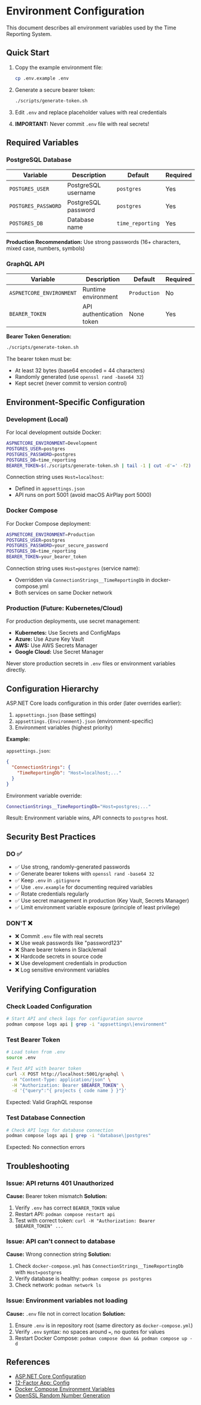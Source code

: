 # Environment Configuration

This document describes all environment variables used by the Time Reporting System.

## Quick Start

1. Copy the example environment file:
   ```bash
   cp .env.example .env
   ```

2. Generate a secure bearer token:
   ```bash
   ./scripts/generate-token.sh
   ```

3. Edit `.env` and replace placeholder values with real credentials

4. **IMPORTANT:** Never commit `.env` file with real secrets!

## Required Variables

### PostgreSQL Database

| Variable | Description | Default | Required |
|----------|-------------|---------|----------|
| `POSTGRES_USER` | PostgreSQL username | `postgres` | Yes |
| `POSTGRES_PASSWORD` | PostgreSQL password | `postgres` | Yes |
| `POSTGRES_DB` | Database name | `time_reporting` | Yes |

**Production Recommendation:** Use strong passwords (16+ characters, mixed case, numbers, symbols)

### GraphQL API

| Variable | Description | Default | Required |
|----------|-------------|---------|----------|
| `ASPNETCORE_ENVIRONMENT` | Runtime environment | `Production` | No |
| `BEARER_TOKEN` | API authentication token | None | Yes |

**Bearer Token Generation:**
```bash
./scripts/generate-token.sh
```

The bearer token must be:
- At least 32 bytes (base64 encoded = 44 characters)
- Randomly generated (use `openssl rand -base64 32`)
- Kept secret (never commit to version control)

## Environment-Specific Configuration

### Development (Local)

For local development outside Docker:

```bash
ASPNETCORE_ENVIRONMENT=Development
POSTGRES_USER=postgres
POSTGRES_PASSWORD=postgres
POSTGRES_DB=time_reporting
BEARER_TOKEN=$(./scripts/generate-token.sh | tail -1 | cut -d'=' -f2)
```

Connection string uses `Host=localhost`:
- Defined in `appsettings.json`
- API runs on port 5001 (avoid macOS AirPlay port 5000)

### Docker Compose

For Docker Compose deployment:

```bash
ASPNETCORE_ENVIRONMENT=Production
POSTGRES_USER=postgres
POSTGRES_PASSWORD=your_secure_password
POSTGRES_DB=time_reporting
BEARER_TOKEN=your_bearer_token
```

Connection string uses `Host=postgres` (service name):
- Overridden via `ConnectionStrings__TimeReportingDb` in docker-compose.yml
- Both services on same Docker network

### Production (Future: Kubernetes/Cloud)

For production deployments, use secret management:
- **Kubernetes:** Use Secrets and ConfigMaps
- **Azure:** Use Azure Key Vault
- **AWS:** Use AWS Secrets Manager
- **Google Cloud:** Use Secret Manager

Never store production secrets in `.env` files or environment variables directly.

## Configuration Hierarchy

ASP.NET Core loads configuration in this order (later overrides earlier):

1. `appsettings.json` (base settings)
2. `appsettings.{Environment}.json` (environment-specific)
3. Environment variables (highest priority)

**Example:**

`appsettings.json`:
```json
{
  "ConnectionStrings": {
    "TimeReportingDb": "Host=localhost;..."
  }
}
```

Environment variable override:
```bash
ConnectionStrings__TimeReportingDb="Host=postgres;..."
```

Result: Environment variable wins, API connects to `postgres` host.

## Security Best Practices

### DO ✅

- ✅ Use strong, randomly-generated passwords
- ✅ Generate bearer tokens with `openssl rand -base64 32`
- ✅ Keep `.env` in `.gitignore`
- ✅ Use `.env.example` for documenting required variables
- ✅ Rotate credentials regularly
- ✅ Use secret management in production (Key Vault, Secrets Manager)
- ✅ Limit environment variable exposure (principle of least privilege)

### DON'T ❌

- ❌ Commit `.env` file with real secrets
- ❌ Use weak passwords like "password123"
- ❌ Share bearer tokens in Slack/email
- ❌ Hardcode secrets in source code
- ❌ Use development credentials in production
- ❌ Log sensitive environment variables

## Verifying Configuration

### Check Loaded Configuration

```bash
# Start API and check logs for configuration source
podman compose logs api | grep -i "appsettings\|environment"
```

### Test Bearer Token

```bash
# Load token from .env
source .env

# Test API with bearer token
curl -X POST http://localhost:5001/graphql \
  -H "Content-Type: application/json" \
  -H "Authorization: Bearer $BEARER_TOKEN" \
  -d '{"query":"{ projects { code name } }"}'
```

Expected: Valid GraphQL response

### Test Database Connection

```bash
# Check API logs for database connection
podman compose logs api | grep -i "database\|postgres"
```

Expected: No connection errors

## Troubleshooting

### Issue: API returns 401 Unauthorized

**Cause:** Bearer token mismatch
**Solution:**
1. Verify `.env` has correct `BEARER_TOKEN` value
2. Restart API: `podman compose restart api`
3. Test with correct token: `curl -H "Authorization: Bearer $BEARER_TOKEN" ...`

### Issue: API can't connect to database

**Cause:** Wrong connection string
**Solution:**
1. Check `docker-compose.yml` has `ConnectionStrings__TimeReportingDb` with `Host=postgres`
2. Verify database is healthy: `podman compose ps postgres`
3. Check network: `podman network ls`

### Issue: Environment variables not loading

**Cause:** `.env` file not in correct location
**Solution:**
1. Ensure `.env` is in repository root (same directory as `docker-compose.yml`)
2. Verify `.env` syntax: no spaces around `=`, no quotes for values
3. Restart Docker Compose: `podman compose down && podman compose up -d`

## References

- [ASP.NET Core Configuration](https://learn.microsoft.com/en-us/aspnet/core/fundamentals/configuration/)
- [12-Factor App: Config](https://12factor.net/config)
- [Docker Compose Environment Variables](https://docs.docker.com/compose/environment-variables/)
- [OpenSSL Random Number Generation](https://www.openssl.org/docs/man1.1.1/man1/rand.html)
